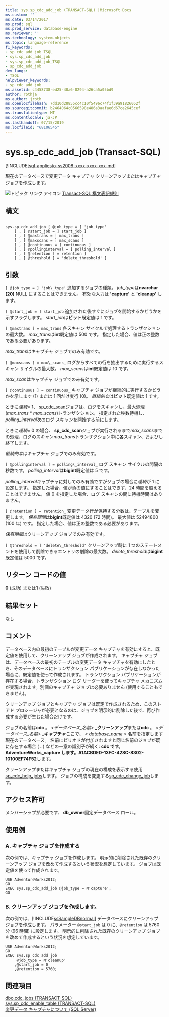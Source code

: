 ```yaml
---
title: sys.sp_cdc_add_job (TRANSACT-SQL) |Microsoft Docs
ms.custom: ''
ms.date: 03/14/2017
ms.prod: sql
ms.prod_service: database-engine
ms.reviewer: ''
ms.technology: system-objects
ms.topic: language-reference
f1_keywords:
- sp_cdc_add_job_TSQL
- sys.sp_cdc_add_job
- sys.sp_cdc_add_job_TSQL
- sp_cdc_add_job
dev_langs:
- TSQL
helpviewer_keywords:
- sp_cdc_add_job
ms.assetid: c4458738-ed25-40a6-8294-a26ca5a05bd9
author: rothja
ms.author: jroth
ms.openlocfilehash: 7dd10d28855cc4c10f5496c74f1f39a91826052f
ms.sourcegitcommit: b2464064c0566590e486a3aafae6d67ce2645cef
ms.translationtype: MT
ms.contentlocale: ja-JP
ms.lasthandoff: 07/15/2019
ms.locfileid: "68106545"
---
```

# <a name="sysspcdcaddjob-transact-sql"></a>sys.sp_cdc_add_job (Transact-SQL)
[!INCLUDE[tsql-appliesto-ss2008-xxxx-xxxx-xxx-md](../../includes/tsql-appliesto-ss2008-xxxx-xxxx-xxx-md.md)]

  現在のデータベースで変更データ キャプチャ クリーンアップまたはキャプチャ ジョブを作成します。  
  
 ![トピック リンク アイコン](../../database-engine/configure-windows/media/topic-link.gif "トピック リンク アイコン") [Transact-SQL 構文表記規則](../../t-sql/language-elements/transact-sql-syntax-conventions-transact-sql.md)  
  
## <a name="syntax"></a>構文  
  
```  
  
sys.sp_cdc_add_job [ @job_type = ] 'job_type'  
    [ , [ @start_job = ] start_job ]   
    [ , [ @maxtrans = ] max_trans ]   
    [ , [ @maxscans = ] max_scans ]   
    [ , [ @continuous = ] continuous ]   
    [ , [ @pollinginterval = ] polling_interval ]   
    [ , [ @retention ] = retention ]   
    [ , [ @threshold ] = 'delete_threshold' ]  
```  
  
## <a name="arguments"></a>引数  
`[ @job_type = ] 'job\_type'` 追加するジョブの種類。 *job_type*は**nvarchar (20)** NULL にすることはできません。 有効な入力は **'capture'** と **'cleanup'** します。  
  
`[ @start_job = ] start_job` 追加された後すぐにジョブを開始するかどうかを示すフラグします。 *start_job*は**ビット**既定値は 1 です。  
  
`[ @maxtrans ] = max_trans` 各スキャン サイクルで処理するトランザクションの最大数。 *max_trans*は**int**既定値は 500 です。 指定した場合、値は正の整数である必要があります。  
  
 *max_trans*はキャプチャ ジョブでのみ有効です。  
  
`[ @maxscans ] = max\_scans_` ログからすべての行を抽出するために実行するスキャン サイクルの最大数。 *max_scans*は**int**既定値は 10 です。  
  
 *max_scan*はキャプチャ ジョブでのみ有効です。  
  
`[ @continuous ] = continuous_` キャプチャ ジョブが継続的に実行するかどうかを示します (1) または 1 回だけ実行 (0)。 *継続的な*は**ビット**既定値は 1 です。  
  
 ときに*連続*= 1、 [sp_cdc_scan](../../relational-databases/system-stored-procedures/sys-sp-cdc-scan-transact-sql.md)ジョブは、ログをスキャンし、最大処理 (*max_trans* \* *max_scans*)トランザクション。 指定された秒数待機し、 *polling_interval*次のログ スキャンを開始する前にします。  
  
 ときに*連続*= 0 の場合、 **sp_cdc_scan**ジョブが実行されるまで*max_scans*までの処理、ログのスキャン*max_trans*トランザクション中に各スキャン、およびし終了します。  
  
 *継続的な*はキャプチャ ジョブでのみ有効です。  
  
`[ @pollinginterval ] = polling\_interval_` ログ スキャン サイクルの間隔の秒数です。 *polling_interval*は**bigint**既定値は 5 です。  
  
 *polling_interval*キャプチャに対してのみ有効ですがジョブの場合に*連続*が 1 に設定します。 指定した場合、値が負の値にすることはできず、24 時間を超えることはできません。 値 0 を指定した場合、ログ スキャンの間に待機時間はありません。  
  
`[ @retention ] = retention_` 変更データ行が保持する分数は、テーブルを変更します。 *保有期間*は**bigint**既定値は 4320 (72 時間)。 最大値は 52494800 (100 年) です。 指定した場合、値は正の整数である必要があります。  
  
 *保有期間*はクリーンアップ ジョブでのみ有効です。  
  
`[ @threshold = ] 'delete\_threshold'` クリーンアップ時に 1 つのステートメントを使用して削除できるエントリの削除の最大数。 *delete_threshold*は**bigint**既定値は 5000 です。  
  
## <a name="return-code-values"></a>リターン コードの値  
 **0** (成功) または**1** (失敗)  
  
## <a name="result-sets"></a>結果セット  
 なし  
  
## <a name="remarks"></a>コメント  
 データベース内の最初のテーブルが変更データ キャプチャを有効にすると、既定値を使用して、クリーンアップ ジョブが作成されます。 キャプチャ ジョブは、データベースの最初のテーブルの変更データ キャプチャを有効にしたとき、そのデータベースにトランザクション パブリケーションが存在しなかった場合に、既定値を使って作成されます。 トランザクション パブリケーションが存在する場合、トランザクション ログ リーダーを使ってキャプチャ メカニズムが実現されます。別個のキャプチャ ジョブは必要ありません (使用することもできません)。  
  
 クリーンアップ ジョブとキャプチャ ジョブは既定で作成されるため、このストアド プロシージャが必要となるのは、ジョブを明示的に削除した後で、再び作成する必要が生じた場合だけです。  
  
 ジョブの名前は**cdc** 。 _\<データベース\_名前\>_ **\_クリーンアップ**または**cdc** 。 _\<データベース\_名前\>_ **\_キャプチャ**ここで、 *< database_name >* 名前を指定します現在のデータベース。 名前にピリオドが付加されますと同じ名前のジョブが既に存在する場合 ( **.** ) などの一意の識別子が続く: **cdc です。AdventureWorks_capture します。A1ACBDED-13FC-428C-8302-10100EF74F52**します。  
  
 クリーンアップまたはキャプチャ ジョブの現在の構成を表示する使用[sp_cdc_help_jobs](../../relational-databases/system-stored-procedures/sys-sp-cdc-help-jobs-transact-sql.md)します。 ジョブの構成を変更する[sp_cdc_change_job](../../relational-databases/system-stored-procedures/sys-sp-cdc-change-job-transact-sql.md)します。  
  
## <a name="permissions"></a>アクセス許可  
 メンバーシップが必要です、 **db_owner**固定データベース ロール。  
  
## <a name="examples"></a>使用例  
  
### <a name="a-creating-a-capture-job"></a>A. キャプチャ ジョブを作成する  
 次の例では、キャプチャ ジョブを作成します。 明示的に削除された既存のクリーンアップ ジョブを改めて作成するという状況を想定しています。 ジョブは既定値を使って作成されます。  
  
```  
USE AdventureWorks2012;  
GO  
EXEC sys.sp_cdc_add_job @job_type = N'capture';  
GO  
```  
  
### <a name="b-creating-a-cleanup-job"></a>B. クリーンアップ ジョブを作成します。  
 次の例では、[!INCLUDE[ssSampleDBnormal](../../includes/sssampledbnormal-md.md)] データベースにクリーンアップ ジョブを作成します。 パラメーター `@start_job` は 0 に、`@retention` は 5760 分 (96 時間) に設定します。 明示的に削除された既存のクリーンアップ ジョブを改めて作成するという状況を想定しています。  
  
```  
USE AdventureWorks2012;  
GO  
EXEC sys.sp_cdc_add_job  
     @job_type = N'cleanup'  
    ,@start_job = 0  
    ,@retention = 5760;  
```  
  
## <a name="see-also"></a>関連項目  
 [dbo.cdc_jobs &#40;TRANSACT-SQL&#41;](../../relational-databases/system-tables/dbo-cdc-jobs-transact-sql.md)   
 [sys.sp_cdc_enable_table &#40;TRANSACT-SQL&#41;](../../relational-databases/system-stored-procedures/sys-sp-cdc-enable-table-transact-sql.md)   
 [変更データ キャプチャについて &#40;SQL Server&#41;](../../relational-databases/track-changes/about-change-data-capture-sql-server.md)  
  
  
